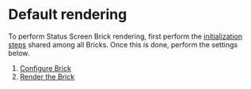 # Default rendering

To perform Status Screen Brick rendering, first perform the [initialization steps](/developers/en/docs/checkout-bricks/common-initialization) shared among all Bricks. Once this is done, perform the settings below.

1. [Configure Brick](/developers/en/docs/checkout-bricks/status-screen-brick/default-rendering/configure-the-brick)
2. [Render the Brick](/developers/en/docs/checkout-bricks/status-screen-brick/default-rendering/render-the-brick)